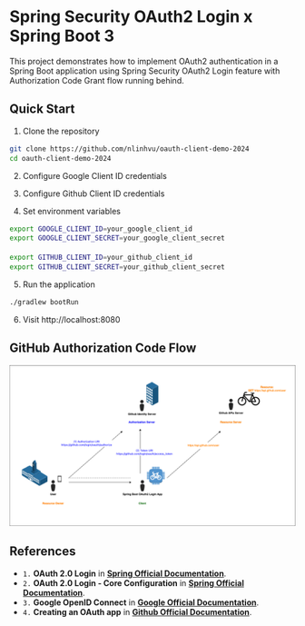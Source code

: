 # Spring Security OAuth2 Login x Spring Boot 3

This project demonstrates how to implement OAuth2 authentication in a Spring Boot application using Spring Security OAuth2 Login feature with Authorization Code Grant flow running behind.

## Quick Start

1. Clone the repository
```bash
git clone https://github.com/nlinhvu/oauth-client-demo-2024
cd oauth-client-demo-2024
```

2. Configure Google Client ID credentials

3. Configure Github Client ID credentials

4. Set environment variables
```bash
export GOOGLE_CLIENT_ID=your_google_client_id
export GOOGLE_CLIENT_SECRET=your_google_client_secret

export GITHUB_CLIENT_ID=your_github_client_id
export GITHUB_CLIENT_SECRET=your_github_client_secret
```

5. Run the application
```bash
./gradlew bootRun
```

6. Visit http://localhost:8080

## GitHub Authorization Code Flow
![GitHub](./images/oauth2-code-github.png)

## References
- `1.` **OAuth 2.0 Login** in [**Spring Official Documentation**](https://docs.spring.io/spring-security/reference/servlet/oauth2/login/index.html).
- `2.` **OAuth 2.0 Login - Core Configuration** in [**Spring Official Documentation**](https://docs.spring.io/spring-security/reference/servlet/oauth2/login/core.html).
- `3.` **Google OpenID Connect** in [**Google Official Documentation**](https://developers.google.com/identity/openid-connect/openid-connect#java).
- `4.` **Creating an OAuth app** in [**Github Official Documentation**](https://docs.github.com/en/apps/oauth-apps/building-oauth-apps/creating-an-oauth-app).